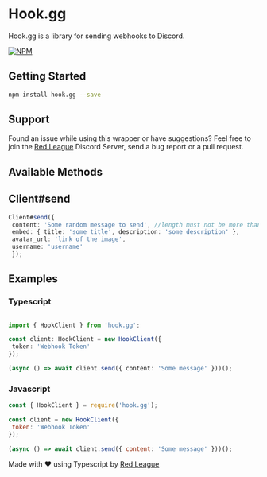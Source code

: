 # Hook.gg

Hook.gg is a library for sending webhooks to Discord.

[![NPM](https://nodei.co/npm/hook.gg.png?downloads=true&downloadRank=true&stars=true)](https://nodei.co/npm/hook.gg/)

## Getting Started

```bash
npm install hook.gg --save
```

## Support
Found an issue while using this wrapper or have suggestions? Feel free to join the [Red League](https://discord.gg/HCjEmNpp8t) Discord Server, send a bug report or a pull request.


## Available Methods

## Client#send

```ts
Client#send({
 content: 'Some random message to send', //length must not be more than 2,000 characters
 embed: { title: 'some title', description: 'some description' },
 avatar_url: 'link of the image',
 username: 'username'
 });
```
## Examples

### Typescript

```ts

import { HookClient } from 'hook.gg';

const client: HookClient = new HookClient({
 token: 'Webhook Token'
});

(async () => await client.send({ content: 'Some message' }))();
```

### Javascript

```js
const { HookClient } = require('hook.gg');

const client = new HookClient({
 token: 'Webhook Token'
});

(async () => await client.send({ content: 'Some message' }))();
```

Made with ❤️ using Typescript by [Red League](https://github.com/redleague)
